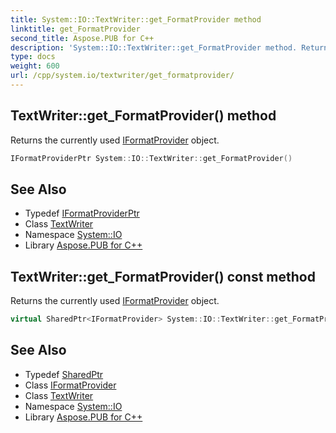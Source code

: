 ```yaml
---
title: System::IO::TextWriter::get_FormatProvider method
linktitle: get_FormatProvider
second_title: Aspose.PUB for C++
description: 'System::IO::TextWriter::get_FormatProvider method. Returns the currently used IFormatProvider object in C++.'
type: docs
weight: 600
url: /cpp/system.io/textwriter/get_formatprovider/
---
```

## TextWriter::get_FormatProvider() method


Returns the currently used [IFormatProvider](../../../system/iformatprovider/) object.

```cpp
IFormatProviderPtr System::IO::TextWriter::get_FormatProvider()
```

## See Also

* Typedef [IFormatProviderPtr](../../../system/iformatproviderptr/)
* Class [TextWriter](../)
* Namespace [System::IO](../../)
* Library [Aspose.PUB for C++](../../../)
## TextWriter::get_FormatProvider() const method


Returns the currently used [IFormatProvider](../../../system/iformatprovider/) object.

```cpp
virtual SharedPtr<IFormatProvider> System::IO::TextWriter::get_FormatProvider() const
```

## See Also

* Typedef [SharedPtr](../../../system/sharedptr/)
* Class [IFormatProvider](../../../system/iformatprovider/)
* Class [TextWriter](../)
* Namespace [System::IO](../../)
* Library [Aspose.PUB for C++](../../../)
